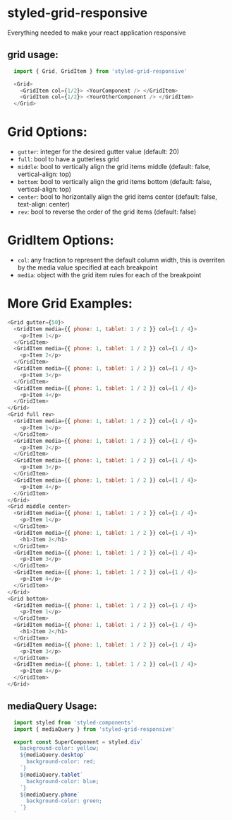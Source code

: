 # styled-grid-responsive
Everything needed to make your react application responsive

## grid usage:
````javascript
  import { Grid, GridItem } from 'styled-grid-responsive'

  <Grid>
    <GridItem col={1/2}> <YourComponent /> </GridItem>
    <GridItem col={1/2}> <YourOtherComponent /> </GridItem>
  </Grid>

````
# Grid Options:
  * `gutter`: integer for the desired gutter value (default: 20)
  * `full`: bool to have a gutterless grid
  * `middle`: bool to vertically align the grid items middle (default: false, vertical-align: top)
  * `bottom`: bool to vertically align the grid items bottom (default: false, vertical-align: top)
  * `center`: bool to horizontally align the grid items center (default: false, text-align: center)
  * `rev`: bool to reverse the order of the grid items (default: false)

# GridItem Options:
  * `col`: any fraction to represent the default column width, this is overriten by the media value specified at each breakpoint
  * `media`: object with the grid item rules for each of the breakpoint


# More Grid Examples:
````javascript
<Grid gutter={50}>
  <GridItem media={{ phone: 1, tablet: 1 / 2 }} col={1 / 4}>
    <p>Item 1</p>
  </GridItem>
  <GridItem media={{ phone: 1, tablet: 1 / 2 }} col={1 / 4}>
    <p>Item 2</p>
  </GridItem>
  <GridItem media={{ phone: 1, tablet: 1 / 2 }} col={1 / 4}>
    <p>Item 3</p>
  </GridItem>
  <GridItem media={{ phone: 1, tablet: 1 / 2 }} col={1 / 4}>
    <p>Item 4</p>
  </GridItem>
</Grid>
<Grid full rev>
  <GridItem media={{ phone: 1, tablet: 1 / 2 }} col={1 / 4}>
    <p>Item 1</p>
  </GridItem>
  <GridItem media={{ phone: 1, tablet: 1 / 2 }} col={1 / 4}>
    <p>Item 2</p>
  </GridItem>
  <GridItem media={{ phone: 1, tablet: 1 / 2 }} col={1 / 4}>
    <p>Item 3</p>
  </GridItem>
  <GridItem media={{ phone: 1, tablet: 1 / 2 }} col={1 / 4}>
    <p>Item 4</p>
  </GridItem>
</Grid>
<Grid middle center>
  <GridItem media={{ phone: 1, tablet: 1 / 2 }} col={1 / 4}>
    <p>Item 1</p>
  </GridItem>
  <GridItem media={{ phone: 1, tablet: 1 / 2 }} col={1 / 4}>
    <h1>Item 2</h1>
  </GridItem>
  <GridItem media={{ phone: 1, tablet: 1 / 2 }} col={1 / 4}>
    <p>Item 3</p>
  </GridItem>
  <GridItem media={{ phone: 1, tablet: 1 / 2 }} col={1 / 4}>
    <p>Item 4</p>
  </GridItem>
</Grid>
<Grid bottom>
  <GridItem media={{ phone: 1, tablet: 1 / 2 }} col={1 / 4}>
    <p>Item 1</p>
  </GridItem>
  <GridItem media={{ phone: 1, tablet: 1 / 2 }} col={1 / 4}>
    <h1>Item 2</h1>
  </GridItem>
  <GridItem media={{ phone: 1, tablet: 1 / 2 }} col={1 / 4}>
    <p>Item 3</p>
  </GridItem>
  <GridItem media={{ phone: 1, tablet: 1 / 2 }} col={1 / 4}>
    <p>Item 4</p>
  </GridItem>
</Grid>
````

## mediaQuery Usage:
````javascript
  import styled from 'styled-components'
  import { mediaQuery } from 'styled-grid-responsive'

  export const SuperComponent = styled.div`
    background-color: yellow;
    ${mediaQuery.desktop`
      background-color: red;
    `}
    ${mediaQuery.tablet`
      background-color: blue;
    `}
    ${mediaQuery.phone`
      background-color: green;
    `}
  `

````
